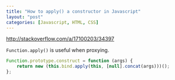 ```yaml
---
title: "How to apply() a constructor in Javascript"
layout: "post"
categories: [Javascript, HTML, CSS]
---
```


http://stackoverflow.com/a/17100203/34397

`Function.apply()` is useful when proxying.

```js
Function.prototype.construct = function (args) {
    return new (this.bind.apply(this, [null].concat(args)))();
};
```